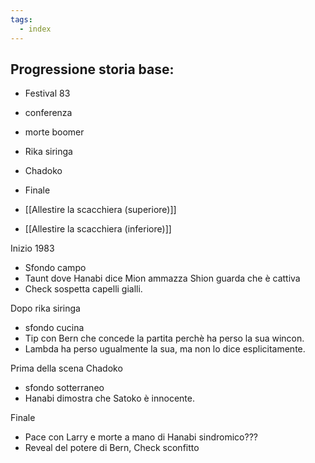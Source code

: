 ```yaml
---
tags:
  - index
---
```


## Progressione storia base:
- Festival 83
- conferenza
- morte boomer
- Rika siringa
- Chadoko
- Finale



- [[Allestire la scacchiera (superiore)]]
- [[Allestire la scacchiera (inferiore)]]


Inizio 1983
- Sfondo campo
- Taunt dove Hanabi dice Mion ammazza Shion guarda che è cattiva
- Check sospetta capelli gialli.

Dopo rika siringa
- sfondo cucina
- Tip con Bern che concede la partita perchè ha perso la sua wincon.
- Lambda ha perso ugualmente la sua, ma non lo dice esplicitamente.

Prima della scena Chadoko
- sfondo sotterraneo
- Hanabi dimostra che Satoko è innocente.

Finale
- Pace con Larry e morte a mano di Hanabi sindromico???
- Reveal del potere di Bern, Check sconfitto 
